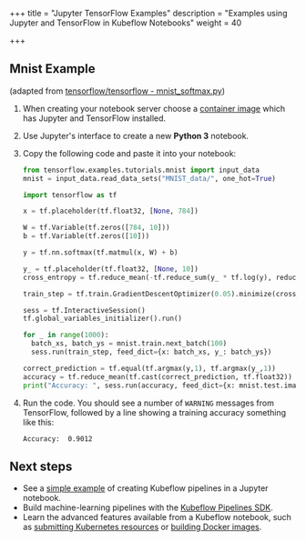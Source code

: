 +++
title = "Jupyter TensorFlow Examples"
description = "Examples using Jupyter and TensorFlow in Kubeflow Notebooks"
weight = 40

+++

## Mnist Example

(adapted from [tensorflow/tensorflow - mnist_softmax.py](https://github.com/tensorflow/tensorflow/blob/r1.4/tensorflow/examples/tutorials/mnist/mnist_softmax.py))

1. When creating your notebook server choose a [container image](/docs/components/notebooks/container-images/) which has Jupyter and TensorFlow installed.

2. Use Jupyter's interface to create a new **Python 3** notebook.

3. Copy the following code and paste it into your notebook:

    ```python
    from tensorflow.examples.tutorials.mnist import input_data
    mnist = input_data.read_data_sets("MNIST_data/", one_hot=True)

    import tensorflow as tf

    x = tf.placeholder(tf.float32, [None, 784])

    W = tf.Variable(tf.zeros([784, 10]))
    b = tf.Variable(tf.zeros([10]))

    y = tf.nn.softmax(tf.matmul(x, W) + b)

    y_ = tf.placeholder(tf.float32, [None, 10])
    cross_entropy = tf.reduce_mean(-tf.reduce_sum(y_ * tf.log(y), reduction_indices=[1]))

    train_step = tf.train.GradientDescentOptimizer(0.05).minimize(cross_entropy)

    sess = tf.InteractiveSession()
    tf.global_variables_initializer().run()

    for _ in range(1000):
      batch_xs, batch_ys = mnist.train.next_batch(100)
      sess.run(train_step, feed_dict={x: batch_xs, y_: batch_ys})

    correct_prediction = tf.equal(tf.argmax(y,1), tf.argmax(y_,1))
    accuracy = tf.reduce_mean(tf.cast(correct_prediction, tf.float32))
    print("Accuracy: ", sess.run(accuracy, feed_dict={x: mnist.test.images, y_: mnist.test.labels}))
    ```

4. Run the code. You should see a number of `WARNING` messages from TensorFlow, followed by a line showing a training accuracy something like this:

    ```
    Accuracy:  0.9012
    ```

## Next steps

- See a [simple example](https://github.com/kubeflow/examples/tree/master/pipelines/simple-notebook-pipeline) of creating Kubeflow pipelines in a Jupyter notebook.
- Build machine-learning pipelines with the [Kubeflow Pipelines SDK](/docs/components/pipelines/legacy-v1/sdk/sdk-overview/).
- Learn the advanced features available from a Kubeflow notebook, such as [submitting Kubernetes resources](/docs/components/notebooks/submit-kubernetes/) or [building Docker images](/docs/components/notebooks/container-images/). 

